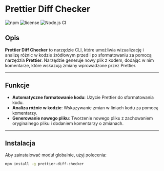 # Prettier Diff Checker

![npm](https://img.shields.io/npm/v/prettier-diff-checker?style=flat-square) ![license](https://img.shields.io/npm/l/prettier-diff-checker?style=flat-square) ![Node.js CI](https://github.com/yourusername/prettier-diff-checker/actions/workflows/node.js.yml/badge.svg)

## Opis

**Prettier Diff Checker** to narzędzie CLI, które umożliwia wizualizację i analizę różnic w kodzie źródłowym przed i po sformatowaniu za pomocą narzędzia **Prettier**. Narzędzie generuje nowy plik z kodem, dodając w nim komentarze, które wskazują zmiany wprowadzone przez Prettier.

---

## Funkcje

- **Automatyczne formatowanie kodu**: Użycie Prettier do sformatowania kodu.
- **Analiza różnic w kodzie**: Wskazywanie zmian w liniach kodu za pomocą komentarzy.
- **Generowanie nowego pliku**: Tworzenie nowego pliku z zachowaniem oryginalnego pliku i dodaniem komentarzy o zmianach.

---

## Instalacja

Aby zainstalować moduł globalnie, użyj polecenia:

```bash
npm install -g prettier-diff-checker
```
